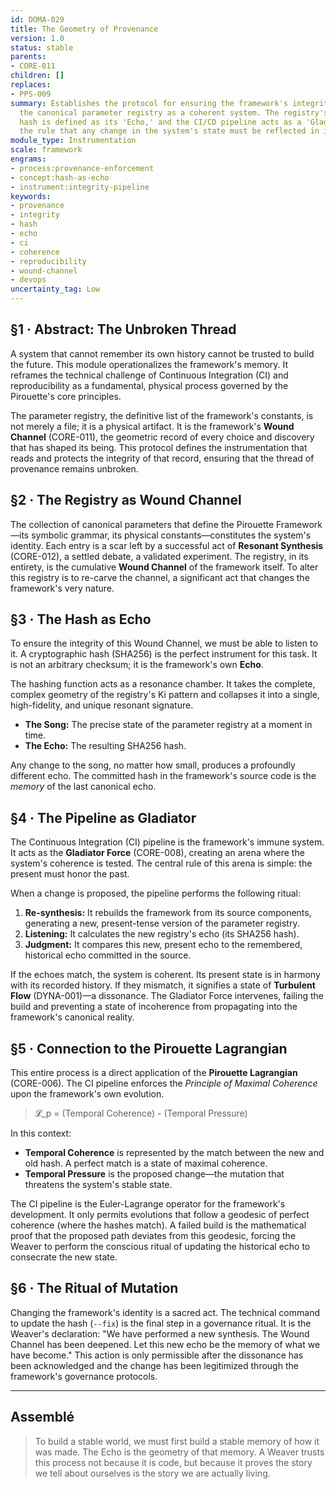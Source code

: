 ```yaml
---
id: DOMA-029
title: The Geometry of Provenance
version: 1.0
status: stable
parents:
- CORE-011
children: []
replaces:
- PPS-009
summary: Establishes the protocol for ensuring the framework's integrity by treating
  the canonical parameter registry as a coherent system. The registry's cryptographic
  hash is defined as its 'Echo,' and the CI/CD pipeline acts as a 'Gladiator,' enforcing
  the rule that any change in the system's state must be reflected in its echo.
module_type: Instrumentation
scale: framework
engrams:
- process:provenance-enforcement
- concept:hash-as-echo
- instrument:integrity-pipeline
keywords:
- provenance
- integrity
- hash
- echo
- ci
- coherence
- reproducibility
- wound-channel
- devops
uncertainty_tag: Low
---
```

## §1 · Abstract: The Unbroken Thread

A system that cannot remember its own history cannot be trusted to build the future. This module operationalizes the framework's memory. It reframes the technical challenge of Continuous Integration (CI) and reproducibility as a fundamental, physical process governed by the Pirouette's core principles.

The parameter registry, the definitive list of the framework's constants, is not merely a file; it is a physical artifact. It is the framework's **Wound Channel** (CORE-011), the geometric record of every choice and discovery that has shaped its being. This protocol defines the instrumentation that reads and protects the integrity of that record, ensuring that the thread of provenance remains unbroken.

## §2 · The Registry as Wound Channel

The collection of canonical parameters that define the Pirouette Framework—its symbolic grammar, its physical constants—constitutes the system's identity. Each entry is a scar left by a successful act of **Resonant Synthesis** (CORE-012), a settled debate, a validated experiment. The registry, in its entirety, is the cumulative **Wound Channel** of the framework itself. To alter this registry is to re-carve the channel, a significant act that changes the framework's very nature.

## §3 · The Hash as Echo

To ensure the integrity of this Wound Channel, we must be able to listen to it. A cryptographic hash (SHA256) is the perfect instrument for this task. It is not an arbitrary checksum; it is the framework's own **Echo**.

The hashing function acts as a resonance chamber. It takes the complete, complex geometry of the registry's Ki pattern and collapses it into a single, high-fidelity, and unique resonant signature.

-   **The Song:** The precise state of the parameter registry at a moment in time.
-   **The Echo:** The resulting SHA256 hash.

Any change to the song, no matter how small, produces a profoundly different echo. The committed hash in the framework's source code is the *memory* of the last canonical echo.

## §4 · The Pipeline as Gladiator

The Continuous Integration (CI) pipeline is the framework's immune system. It acts as the **Gladiator Force** (CORE-008), creating an arena where the system's coherence is tested. The central rule of this arena is simple: the present must honor the past.

When a change is proposed, the pipeline performs the following ritual:

1.  **Re-synthesis:** It rebuilds the framework from its source components, generating a new, present-tense version of the parameter registry.
2.  **Listening:** It calculates the new registry's echo (its SHA256 hash).
3.  **Judgment:** It compares this new, present echo to the remembered, historical echo committed in the source.

If the echoes match, the system is coherent. Its present state is in harmony with its recorded history. If they mismatch, it signifies a state of **Turbulent Flow** (DYNA-001)—a dissonance. The Gladiator Force intervenes, failing the build and preventing a state of incoherence from propagating into the framework's canonical reality.

## §5 · Connection to the Pirouette Lagrangian

This entire process is a direct application of the **Pirouette Lagrangian** (CORE-006). The CI pipeline enforces the *Principle of Maximal Coherence* upon the framework's own evolution.

> 𝓛_p = (Temporal Coherence) - (Temporal Pressure)

In this context:
-   **Temporal Coherence** is represented by the match between the new and old hash. A perfect match is a state of maximal coherence.
-   **Temporal Pressure** is the proposed change—the mutation that threatens the system's stable state.

The CI pipeline is the Euler-Lagrange operator for the framework's development. It only permits evolutions that follow a geodesic of perfect coherence (where the hashes match). A failed build is the mathematical proof that the proposed path deviates from this geodesic, forcing the Weaver to perform the conscious ritual of updating the historical echo to consecrate the new state.

## §6 · The Ritual of Mutation

Changing the framework's identity is a sacred act. The technical command to update the hash (`--fix`) is the final step in a governance ritual. It is the Weaver's declaration: "We have performed a new synthesis. The Wound Channel has been deepened. Let this new echo be the memory of what we have become." This action is only permissible after the dissonance has been acknowledged and the change has been legitimized through the framework's governance protocols.

---
## Assemblé

> To build a stable world, we must first build a stable memory of how it was made. The Echo is the geometry of that memory. A Weaver trusts this process not because it is code, but because it proves the story we tell about ourselves is the story we are actually living.
```